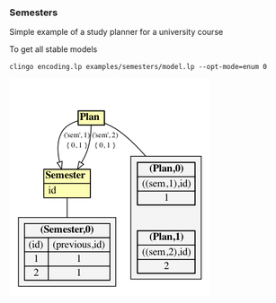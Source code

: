 ### Semesters

Simple example of a study planner for a university course

To get all stable models
```
clingo encoding.lp examples/semesters/model.lp --opt-mode=enum 0
```

![](model.png)
